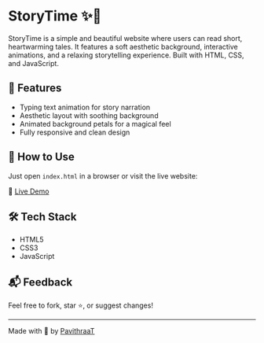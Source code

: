 # StoryTime ✨📖

StoryTime is a simple and beautiful website where users can read short, heartwarming tales. It features a soft aesthetic background, interactive animations, and a relaxing storytelling experience. Built with HTML, CSS, and JavaScript.

## 🌟 Features
- Typing text animation for story narration
- Aesthetic layout with soothing background
- Animated background petals for a magical feel
- Fully responsive and clean design

## 🚀 How to Use
Just open `index.html` in a browser or visit the live website:

🔗 [Live Demo](https://pavithraat.github.io/StoryTime/)

## 🛠 Tech Stack
- HTML5
- CSS3
- JavaScript

## 📬 Feedback
Feel free to fork, star ⭐, or suggest changes!

---

Made with 💜 by [PavithraaT](https://github.com/PavithraaT)
